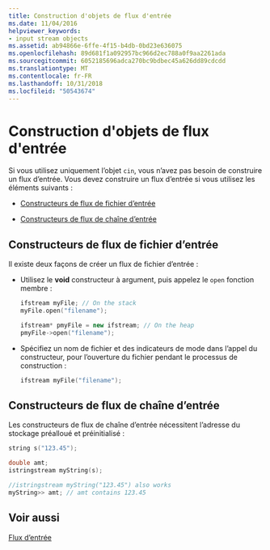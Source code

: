 ```yaml
---
title: Construction d'objets de flux d'entrée
ms.date: 11/04/2016
helpviewer_keywords:
- input stream objects
ms.assetid: ab94866e-6ffe-4f15-b4db-0bd23e636075
ms.openlocfilehash: 89d681f1a092957bc966d2ec788a0f9aa2261ada
ms.sourcegitcommit: 6052185696adca270bc9bdbec45a626dd89cdcdd
ms.translationtype: MT
ms.contentlocale: fr-FR
ms.lasthandoff: 10/31/2018
ms.locfileid: "50543674"
---
```

# <a name="constructing-input-stream-objects"></a>Construction d'objets de flux d'entrée

Si vous utilisez uniquement l’objet `cin`, vous n’avez pas besoin de construire un flux d’entrée. Vous devez construire un flux d’entrée si vous utilisez les éléments suivants :

- [Constructeurs de flux de fichier d’entrée](#vclrfinputfilestreamconstructorsanchor8)

- [Constructeurs de flux de chaîne d’entrée](#vclrfinputstringstreamconstructorsanchor9)

## <a name="vclrfinputfilestreamconstructorsanchor8"></a> Constructeurs de flux de fichier d’entrée

Il existe deux façons de créer un flux de fichier d’entrée :

- Utilisez le **void** constructeur à argument, puis appelez le `open` fonction membre :

   ```cpp
   ifstream myFile; // On the stack
   myFile.open("filename");

   ifstream* pmyFile = new ifstream; // On the heap
   pmyFile->open("filename");
   ```

- Spécifiez un nom de fichier et des indicateurs de mode dans l’appel du constructeur, pour l’ouverture du fichier pendant le processus de construction :

   ```cpp
   ifstream myFile("filename");
   ```

## <a name="vclrfinputstringstreamconstructorsanchor9"></a> Constructeurs de flux de chaîne d’entrée

Les constructeurs de flux de chaîne d’entrée nécessitent l’adresse du stockage préalloué et préinitialisé :

```cpp
string s("123.45");

double amt;
istringstream myString(s);

//istringstream myString("123.45") also works
myString>> amt; // amt contains 123.45
```

## <a name="see-also"></a>Voir aussi

[Flux d’entrée](../standard-library/input-streams.md)<br/>
